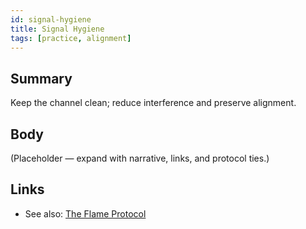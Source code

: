 ```yaml
---
id: signal-hygiene
title: Signal Hygiene
tags: [practice, alignment]
---
```


## Summary
Keep the channel clean; reduce interference and preserve alignment.

## Body
(Placeholder — expand with narrative, links, and protocol ties.)

## Links
- See also: [The Flame Protocol](./the-flame-protocol.md)
